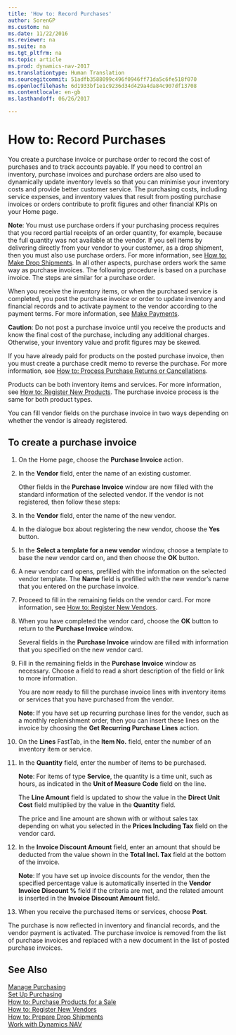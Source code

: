 ```yaml
---
title: 'How to: Record Purchases'
author: SorenGP
ms.custom: na
ms.date: 11/22/2016
ms.reviewer: na
ms.suite: na
ms.tgt_pltfrm: na
ms.topic: article
ms.prod: dynamics-nav-2017
ms.translationtype: Human Translation
ms.sourcegitcommit: 51adfb3588099c496f0946ff71da5c6fe518f070
ms.openlocfilehash: 6d1933bf1e1c9236d34d429a4da84c907df13708
ms.contentlocale: en-gb
ms.lasthandoff: 06/26/2017

---
```


# <a name="how-to-record-purchases"></a>How to: Record Purchases
You create a purchase invoice or purchase order to record the cost of purchases and to track accounts payable. If you need to control an inventory, purchase invoices and purchase orders are also used to dynamically update inventory levels so that you can minimise your inventory costs and provide better customer service. The purchasing costs, including service expenses, and inventory values that result from posting purchase invoices or orders contribute to profit figures and other financial KPIs on your Home page.

**Note**: You must use purchase orders if your purchasing process requires that you record partial receipts of an order quantity, for example, because the full quantity was not available at the vendor. If you sell items by delivering directly from your vendor to your customer, as a drop shipment, then you must also use purchase orders. For more information, see [How to: Make Drop Shipments](sales-how-drop-shipment.md). In all other aspects, purchase orders work the same way as purchase invoices. The following procedure is based on a purchase invoice. The steps are similar for a purchase order.

When you receive the inventory items, or when the purchased service is completed, you post the purchase invoice or order to update inventory and financial records and to activate payment to the vendor according to the payment terms. For more information, see [Make Payments](payables-make-payments.md).

**Caution**: Do not post a purchase invoice until you receive the products and know the final cost of the purchase, including any additional charges. Otherwise, your inventory value and profit figures may be skewed.

If you have already paid for products on the posted purchase invoice, then you must create a purchase credit memo to reverse the purchase. For more information, see [How to: Process Purchase Returns or Cancellations](purchasing-how-process-purchase-returns-cancellations.md).

Products can be both inventory items and services. For more information, see [How to: Register New Products](inventory-how-register-new-products.md). The purchase invoice process is the same for both product types.



You can fill vendor fields on the purchase invoice in two ways depending on whether the vendor is already registered.

## <a name="to-create-a-purchase-invoice"></a>To create a purchase invoice
1. On the Home page, choose the **Purchase Invoice** action.  
2. In the **Vendor** field, enter the name of an existing customer.

    Other fields in the **Purchase Invoice** window are now filled with the standard information of the selected vendor. If the vendor is not registered, then follow these steps:
3. In the **Vendor** field, enter the name of the new vendor.
4. In the dialogue box about registering the new vendor, choose the **Yes** button.
5. In the **Select a template for a new vendor** window, choose a template to base the new vendor card on, and then choose the **OK** button.
6. A new vendor card opens, prefilled with the information on the selected vendor template. The **Name** field is prefilled with the new vendor’s name that you entered on the purchase invoice.
7. Proceed to fill in the remaining fields on the vendor card. For more information, see [How to: Register New Vendors](purchasing-how-register-new-vendors.md).  
8. When you have completed the vendor card, choose the **OK** button to return to the **Purchase Invoice** window.

    Several fields in the **Purchase Invoice** window are filled with information that you specified on the new vendor card.
9. Fill in the remaining fields in the **Purchase Invoice** window as necessary. Choose a field to read a short description of the field or link to more information.

    You are now ready to fill the purchase invoice lines with inventory items or services that you have purchased from the vendor.

    **Note**: If you have set up recurring purchase lines for the vendor, such as a monthly replenishment order, then you can insert these lines on the invoice by choosing the **Get Recurring Purchase Lines** action.
10. On the **Lines** FastTab, in the **Item No.** field, enter the number of an inventory item or service.
11. In the **Quantity** field, enter the number of items to be purchased.

    **Note**: For items of type **Service**, the quantity is a time unit, such as hours, as indicated in the **Unit of Measure Code** field on the line.

    The **Line Amount** field is updated to show the value in the **Direct Unit Cost** field multiplied by the value in the **Quantity** field.

    The price and line amount are shown with or without sales tax depending on what you selected in the **Prices Including Tax** field on the vendor card.
12. In the **Invoice Discount Amount** field, enter an amount that should be deducted from the value shown in the **Total Incl. Tax** field at the bottom of the invoice.

    **Note**: If you have set up invoice discounts for the vendor, then the specified percentage value is automatically inserted in the **Vendor Invoice Discount %** field if the criteria are met, and the related amount is inserted in the **Invoice Discount Amount** field.
13. When you receive the purchased items or services, choose **Post**.

The purchase is now reflected in inventory and financial records, and the vendor payment is activated. The purchase invoice is removed from the list of purchase invoices and replaced with a new document in the list of posted purchase invoices.

## <a name="see-also"></a>See Also  
[Manage Purchasing](purchasing-manage-purchasing.md)  
[Set Up Purchasing](purchasing-setup-purchasing.md)  
[How to: Purchase Products for a Sale](purchasing-how-purchase-products-sale.md)  
[How to: Register New Vendors](purchasing-how-register-new-vendors.md)  
[How to: Prepare Drop Shipments](sales-how-drop-shipment.md)  
[Work with Dynamics NAV](ui-work-product.md)

